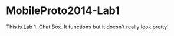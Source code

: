 MobileProto2014-Lab1
====================
This is Lab 1. Chat Box. It functions but it doesn't really look pretty! 
